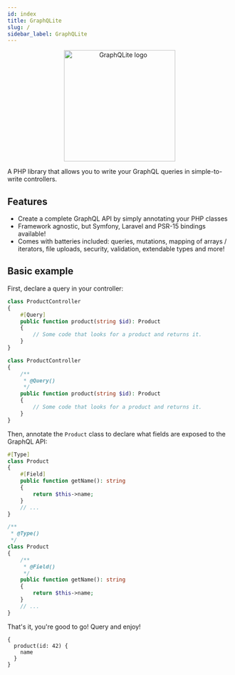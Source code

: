 ```yaml
---
id: index
title: GraphQLite
slug: /
sidebar_label: GraphQLite
---
```


<p align="center">
    <img src="https://graphqlite.thecodingmachine.io/img/logo.svg" alt="GraphQLite logo" width="250" height="250" />
</p>


A PHP library that allows you to write your GraphQL queries in simple-to-write controllers.

## Features

* Create a complete GraphQL API by simply annotating your PHP classes
* Framework agnostic, but Symfony, Laravel and PSR-15 bindings available!
* Comes with batteries included: queries, mutations, mapping of arrays / iterators, file uploads, security, validation, extendable types and more!

## Basic example

First, declare a query in your controller:

<!--DOCUSAURUS_CODE_TABS-->
<!--PHP 8+-->
```php
class ProductController
{
    #[Query]
    public function product(string $id): Product
    {
        // Some code that looks for a product and returns it.
    }
}
```
<!--PHP 7+-->
```php
class ProductController
{
    /**
     * @Query()
     */
    public function product(string $id): Product
    {
        // Some code that looks for a product and returns it.
    }
}
```
<!--END_DOCUSAURUS_CODE_TABS-->

Then, annotate the `Product` class to declare what fields are exposed to the GraphQL API:

<!--DOCUSAURUS_CODE_TABS-->
<!--PHP 8+-->
```php
#[Type]
class Product
{
    #[Field]
    public function getName(): string
    {
        return $this->name;
    }
    // ...
}
```
<!--PHP 7+-->
```php
/**
 * @Type()
 */
class Product
{
    /**
     * @Field()
     */
    public function getName(): string
    {
        return $this->name;
    }
    // ...
}
```
<!--END_DOCUSAURUS_CODE_TABS-->

That's it, you're good to go! Query and enjoy!

```grapql
{
  product(id: 42) {
    name
  }
}
```
